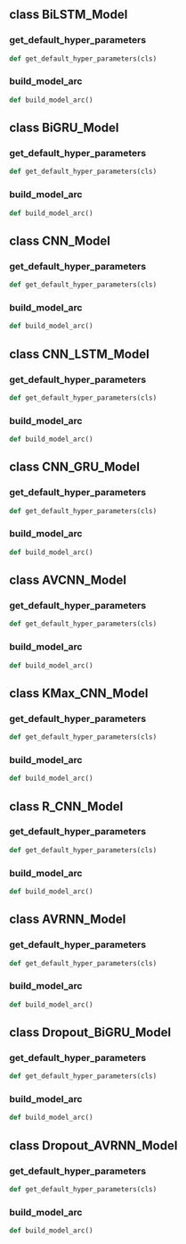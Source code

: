 ## class BiLSTM_Model
### get\_default\_hyper\_parameters
```python
def get_default_hyper_parameters(cls)
```

### build\_model\_arc
```python
def build_model_arc()
```

## class BiGRU_Model
### get\_default\_hyper\_parameters
```python
def get_default_hyper_parameters(cls)
```

### build\_model\_arc
```python
def build_model_arc()
```

## class CNN_Model
### get\_default\_hyper\_parameters
```python
def get_default_hyper_parameters(cls)
```

### build\_model\_arc
```python
def build_model_arc()
```

## class CNN_LSTM_Model
### get\_default\_hyper\_parameters
```python
def get_default_hyper_parameters(cls)
```

### build\_model\_arc
```python
def build_model_arc()
```

## class CNN_GRU_Model
### get\_default\_hyper\_parameters
```python
def get_default_hyper_parameters(cls)
```

### build\_model\_arc
```python
def build_model_arc()
```

## class AVCNN_Model
### get\_default\_hyper\_parameters
```python
def get_default_hyper_parameters(cls)
```

### build\_model\_arc
```python
def build_model_arc()
```

## class KMax_CNN_Model
### get\_default\_hyper\_parameters
```python
def get_default_hyper_parameters(cls)
```

### build\_model\_arc
```python
def build_model_arc()
```

## class R_CNN_Model
### get\_default\_hyper\_parameters
```python
def get_default_hyper_parameters(cls)
```

### build\_model\_arc
```python
def build_model_arc()
```

## class AVRNN_Model
### get\_default\_hyper\_parameters
```python
def get_default_hyper_parameters(cls)
```

### build\_model\_arc
```python
def build_model_arc()
```

## class Dropout_BiGRU_Model
### get\_default\_hyper\_parameters
```python
def get_default_hyper_parameters(cls)
```

### build\_model\_arc
```python
def build_model_arc()
```

## class Dropout_AVRNN_Model
### get\_default\_hyper\_parameters
```python
def get_default_hyper_parameters(cls)
```

### build\_model\_arc
```python
def build_model_arc()
```

